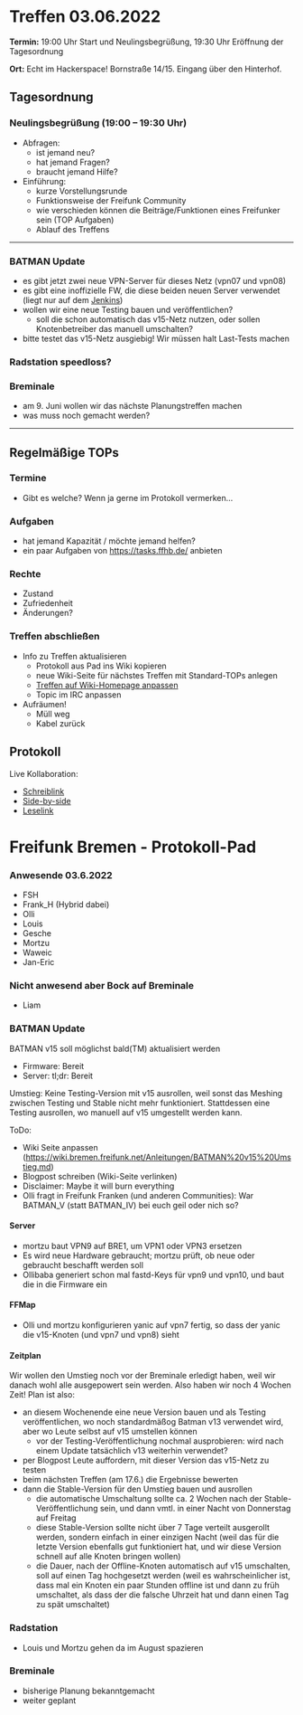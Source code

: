 # Treffen 03.06.2022

**Termin:** 19:00 Uhr Start und Neulingsbegrüßung, 19:30 Uhr Eröffnung der Tagesordnung

**Ort:** Echt im Hackerspace! Bornstraße 14/15. Eingang über den Hinterhof.

## Tagesordnung
### Neulingsbegrüßung (19:00 – 19:30 Uhr)

- Abfragen:
    - ist jemand neu?
    - hat jemand Fragen?
    - braucht jemand Hilfe?
- Einführung:
    - kurze Vorstellungsrunde
    - Funktionsweise der Freifunk Community
    - wie verschieden können die Beiträge/Funktionen eines Freifunker sein (TOP Aufgaben)
    - Ablauf des Treffens

---

### BATMAN Update
- es gibt jetzt zwei neue VPN-Server für dieses Netz (vpn07 und vpn08)
- es gibt eine inoffizielle FW, die diese beiden neuen Server verwendet (liegt nur auf dem  [Jenkins](https://jenkins.bremen.freifunk.net/job/gluon-site-ffhb/209/artifact/gluon/output/images/sysupgrade/))
- wollen wir eine neue Testing bauen und veröffentlichen?
    - soll die schon automatisch das v15-Netz nutzen, oder sollen Knotenbetreiber das manuell umschalten?
- bitte testet das v15-Netz ausgiebig! Wir müssen halt Last-Tests machen

### Radstation speedloss?

### Breminale
- am 9. Juni wollen wir das nächste Planungstreffen machen
- was muss noch gemacht werden?

---
## Regelmäßige TOPs

### Termine

- Gibt es welche? Wenn ja gerne im Protokoll vermerken...

### Aufgaben

- hat jemand Kapazität / möchte jemand helfen?
- ein paar Aufgaben von https://tasks.ffhb.de/ anbieten

### Rechte

- Zustand
- Zufriedenheit
- Änderungen?

### Treffen abschließen

- Info zu Treffen aktualisieren
  - Protokoll aus Pad ins Wiki kopieren
  - neue Wiki-Seite für nächstes Treffen mit Standard-TOPs anlegen
  - [Treffen auf Wiki-Homepage anpassen](https://wiki.bremen.freifunk.net/Home)
  - Topic im IRC anpassen
- Aufräumen!
  - Müll weg
  - Kabel zurück

## Protokoll

Live Kollaboration:

* [Schreiblink](https://hackmd.io/AwDgnA7ATArKC0BGGBjAzPALAUzSeARgYgGzxQAmEFFwiKBEKAhkA===?edit)
* [Side-by-side](https://hackmd.io/AwDgnA7ATArKC0BGGBjAzPALAUzSeARgYgGzxQAmEFFwiKBEKAhkA===?both)
* [Leselink](https://hackmd.io/AwDgnA7ATArKC0BGGBjAzPALAUzSeARgYgGzxQAmEFFwiKBEKAhkA===?view)

# Freifunk Bremen - Protokoll-Pad
<!--
## Protokoll-Anleitung
- erst ab "### Anwesende" kopieren und ins Wiki übertragen!
Unten anfügen und bestehendes "### Anwesende" überschreiben  
- Termine bitte nicht ins Protokoll, sondern darüber in der Tagesordnung vermerken, sonst ist es doppelt
-->

### Anwesende 03.6.2022
- FSH
- Frank_H (Hybrid dabei)
- Olli
- Louis
- Gesche
- Mortzu
- Waweic
- Jan-Eric

### Nicht anwesend aber Bock auf Breminale
- Liam

### BATMAN Update
BATMAN v15 soll möglichst bald(TM) aktualisiert werden

- Firmware: Bereit
- Server: tl;dr: Bereit

Umstieg: Keine Testing-Version mit v15 ausrollen, weil sonst das Meshing zwischen Testing und Stable nicht mehr funktioniert. Stattdessen eine Testing ausrollen, wo manuell auf v15 umgestellt werden kann.

ToDo:
- Wiki Seite anpassen (https://wiki.bremen.freifunk.net/Anleitungen/BATMAN%20v15%20Umstieg.md)
- Blogpost schreiben (Wiki-Seite verlinken)
- Disclaimer: Maybe it will burn everything
- Olli fragt in Freifunk Franken (und anderen Communities): War BATMAN_V (statt BATMAN_IV) bei euch geil oder nich so?

#### Server
- mortzu baut VPN9 auf BRE1, um VPN1 oder VPN3 ersetzen
- Es wird neue Hardware gebraucht; mortzu prüft, ob neue oder gebraucht beschafft werden soll
- Ollibaba generiert schon mal fastd-Keys für vpn9 und vpn10, und baut die in die Firmware ein

#### FFMap
- Olli und mortzu konfigurieren yanic auf vpn7 fertig, so dass der yanic die v15-Knoten (und vpn7 und vpn8) sieht

#### Zeitplan
Wir wollen den Umstieg noch vor der Breminale erledigt haben, weil wir danach wohl alle ausgepowert sein werden. Also haben wir noch 4 Wochen Zeit!
Plan ist also:
- an diesem Wochenende eine neue Version bauen und als Testing veröffentlichen, wo noch standardmäßog Batman v13 verwendet wird, aber wo Leute selbst auf v15 umstellen können
    - vor der Testing-Veröffentlichung nochmal ausprobieren: wird nach einem Update tatsächlich v13 weiterhin verwendet?
- per Blogpost Leute auffordern, mit dieser Version das v15-Netz zu testen
- beim nächsten Treffen (am 17.6.) die Ergebnisse bewerten
- dann die Stable-Version für den Umstieg bauen und ausrollen
    - die automatische Umschaltung sollte ca. 2 Wochen nach der Stable-Veröffentlichung sein, und dann vmtl. in einer Nacht von Donnerstag auf Freitag
    - diese Stable-Version sollte nicht über 7 Tage verteilt ausgerollt werden, sondern einfach in einer einzigen Nacht (weil das für die letzte Version ebenfalls gut funktioniert hat, und wir diese Version schnell auf alle Knoten bringen wollen)
    - die Dauer, nach der Offline-Knoten automatisch auf v15 umschalten, soll auf einen Tag hochgesetzt werden (weil es wahrscheinlicher ist, dass mal ein Knoten ein paar Stunden offline ist und dann zu früh umschaltet, als dass der die falsche Uhrzeit hat und dann einen Tag zu spät umschaltet)

### Radstation
- Louis und Mortzu gehen da im August spazieren

### Breminale
- bisherige Planung bekanntgemacht
- weiter geplant
